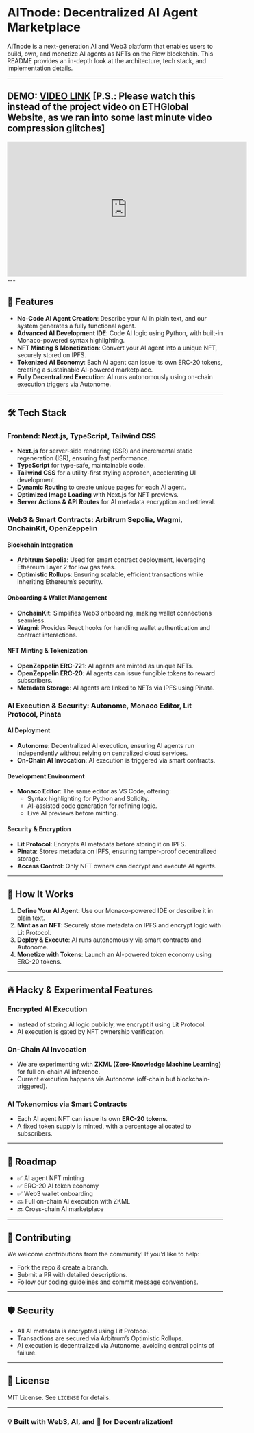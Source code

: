 # AITnode: Decentralized AI Agent Marketplace

AITnode is a next-generation AI and Web3 platform that enables users to build, own, and monetize AI agents as NFTs on the Flow blockchain. This README provides an in-depth look at the architecture, tech stack, and implementation details.

---

## DEMO: [VIDEO LINK](https://youtu.be/nidUFZctvo0) [P.S.: Please watch this instead of the project video on ETHGlobal Website, as we ran into some last minute video compression glitches]
<iframe width="560" height="315" src="https://www.youtube.com/embed/nidUFZctvo0?si=lKdX9lV-ZYI554_Y" title="YouTube video player" frameborder="0" allow="accelerometer; autoplay; clipboard-write; encrypted-media; gyroscope; picture-in-picture; web-share" referrerpolicy="strict-origin-when-cross-origin" allowfullscreen></iframe>
---

## 🚀 Features

- **No-Code AI Agent Creation**: Describe your AI in plain text, and our system generates a fully functional agent.
- **Advanced AI Development IDE**: Code AI logic using Python, with built-in Monaco-powered syntax highlighting.
- **NFT Minting & Monetization**: Convert your AI agent into a unique NFT, securely stored on IPFS.
- **Tokenized AI Economy**: Each AI agent can issue its own ERC-20 tokens, creating a sustainable AI-powered marketplace.
- **Fully Decentralized Execution**: AI runs autonomously using on-chain execution triggers via Autonome.

---

## 🛠 Tech Stack

### **Frontend**: Next.js, TypeScript, Tailwind CSS

- **Next.js** for server-side rendering (SSR) and incremental static regeneration (ISR), ensuring fast performance.
- **TypeScript** for type-safe, maintainable code.
- **Tailwind CSS** for a utility-first styling approach, accelerating UI development.
- **Dynamic Routing** to create unique pages for each AI agent.
- **Optimized Image Loading** with Next.js for NFT previews.
- **Server Actions & API Routes** for AI metadata encryption and retrieval.

### **Web3 & Smart Contracts**: Arbitrum Sepolia, Wagmi, OnchainKit, OpenZeppelin

#### **Blockchain Integration**

- **Arbitrum Sepolia**: Used for smart contract deployment, leveraging Ethereum Layer 2 for low gas fees.
- **Optimistic Rollups**: Ensuring scalable, efficient transactions while inheriting Ethereum’s security.

#### **Onboarding & Wallet Management**

- **OnchainKit**: Simplifies Web3 onboarding, making wallet connections seamless.
- **Wagmi**: Provides React hooks for handling wallet authentication and contract interactions.

#### **NFT Minting & Tokenization**

- **OpenZeppelin ERC-721**: AI agents are minted as unique NFTs.
- **OpenZeppelin ERC-20**: AI agents can issue fungible tokens to reward subscribers.
- **Metadata Storage**: AI agents are linked to NFTs via IPFS using Pinata.

### **AI Execution & Security**: Autonome, Monaco Editor, Lit Protocol, Pinata

#### **AI Deployment**

- **Autonome**: Decentralized AI execution, ensuring AI agents run independently without relying on centralized cloud services.
- **On-Chain AI Invocation**: AI execution is triggered via smart contracts.

#### **Development Environment**

- **Monaco Editor**: The same editor as VS Code, offering:
  - Syntax highlighting for Python and Solidity.
  - AI-assisted code generation for refining logic.
  - Live AI previews before minting.

#### **Security & Encryption**

- **Lit Protocol**: Encrypts AI metadata before storing it on IPFS.
- **Pinata**: Stores metadata on IPFS, ensuring tamper-proof decentralized storage.
- **Access Control**: Only NFT owners can decrypt and execute AI agents.

---

## 📜 How It Works

1. **Define Your AI Agent**: Use our Monaco-powered IDE or describe it in plain text.
2. **Mint as an NFT**: Securely store metadata on IPFS and encrypt logic with Lit Protocol.
3. **Deploy & Execute**: AI runs autonomously via smart contracts and Autonome.
4. **Monetize with Tokens**: Launch an AI-powered token economy using ERC-20 tokens.

---

## 🔥 Hacky & Experimental Features

### **Encrypted AI Execution**
- Instead of storing AI logic publicly, we encrypt it using Lit Protocol.
- AI execution is gated by NFT ownership verification.

### **On-Chain AI Invocation**
- We are experimenting with **ZKML (Zero-Knowledge Machine Learning)** for full on-chain AI inference.
- Current execution happens via Autonome (off-chain but blockchain-triggered).

### **AI Tokenomics via Smart Contracts**
- Each AI agent NFT can issue its own **ERC-20 tokens**.
- A fixed token supply is minted, with a percentage allocated to subscribers.

---

## 📖 Roadmap

- ✅ AI agent NFT minting
- ✅ ERC-20 AI token economy
- ✅ Web3 wallet onboarding
- 🔜 Full on-chain AI execution with ZKML
- 🔜 Cross-chain AI marketplace

---

## 🤝 Contributing

We welcome contributions from the community! If you’d like to help:
- Fork the repo & create a branch.
- Submit a PR with detailed descriptions.
- Follow our coding guidelines and commit message conventions.

---

## 🛡️ Security

- All AI metadata is encrypted using Lit Protocol.
- Transactions are secured via Arbitrum’s Optimistic Rollups.
- AI execution is decentralized via Autonome, avoiding central points of failure.

---

## 📜 License

MIT License. See `LICENSE` for details.

---

### 💡 Built with Web3, AI, and 💙 for Decentralization!

